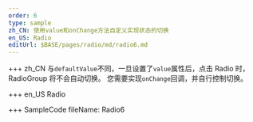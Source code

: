 ```yaml
---
order: 6
type: sample
zh_CN: 使用value和onChange方法自定义实现状态的切换
en_US: Radio
editUrl: $BASE/pages/radio/md/radio6.md
---
```


+++ zh_CN
与<Code>defaultValue</Code>不同，一旦设置了<Code>value</Code>属性后，点击 Radio 时，RadioGroup 将不会自动切换。
您需要实现<Code>onChange</Code>回调，并自行控制切换。

+++ en_US
Radio

+++ SampleCode
fileName: Radio6
